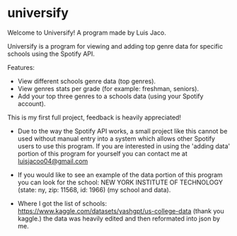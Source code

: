 # universify
Welcome to Universify! A program made by Luis Jaco.

Universify is a program for viewing and adding top genre data for specific schools using the Spotify API.

Features:
- View different schools genre data (top genres).
- View genres stats per grade (for example: freshman, seniors).
- Add your top three genres to a schools data (using your Spotify account).

This is my first full project, feedback is heavily appreciated!

* Due to the way the Spotify API works, a small project like this cannot be used without manual entry into a system which allows other Spotify users to use this program. If you are interested in using the 'adding data' portion of this program for yourself you can contact me at luisjacoo04@gmail.com

* If you would like to see an example of the data portion of this program you can look for the school: NEW YORK INSTITUTE OF TECHNOLOGY (state: ny, zip: 11568, id: 1966) (my school and data).

* Where I got the list of schools: https://www.kaggle.com/datasets/yashgpt/us-college-data (thank you kaggle.) the data was heavily edited and then reformated into json by me.